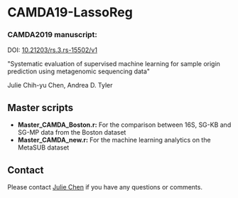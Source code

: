 # CAMDA19-LassoReg 

### CAMDA2019 manuscript: 
 DOI: [10.21203/rs.3.rs-15502/v1](https://biologydirect.biomedcentral.com/articles/10.1186/s13062-020-00287-y/) 
<p> "Systematic evaluation of supervised machine learning for sample origin prediction using metagenomic sequencing data" </p>
<p> Julie Chih-yu Chen, Andrea D. Tyler </p>


## Master scripts
* <b>Master_CAMDA_Boston.r:</b> For the comparison between 16S, SG-KB and SG-MP data from the Boston dataset
* <b>Master_CAMDA_new.r:</b> For the machine learning analytics on the MetaSUB dataset


## Contact ##

Please contact [Julie Chen](chih-yu.chen@canada.ca) if you have any questions or comments.
